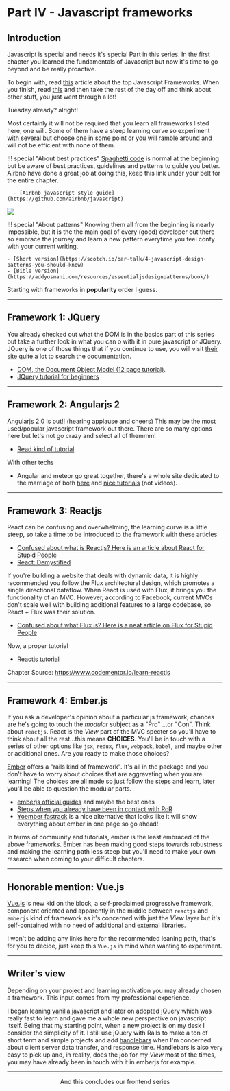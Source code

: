 # Part IV - Javascript frameworks

## Introduction

Javascript is special and needs it's special Part in this series. In the first chapter you learned the fundamentals of Javascript but now it's time to go beyond and be really proactive.

To begin with, read [this](http://www.sitepoint.com/top-javascript-frameworks-libraries-tools-use/) article about the top Javascript Frameworks. When you finish, read [this](https://www.codementor.io/javascript/tutorial/should-you-build-your-web-application-with-javascript-mvc-frameworks) and then take the rest of the day off and think about other stuff, you just went through a lot!

Tuesday already? alright!

Most certainly it will not be required that you learn all frameworks listed here, one will. Some of them have a steep learning curve so experiment with several but choose one in some point or you will ramble around and will not be efficient with none of them.

!!! special "About best practices"
    [Spaghetti code](https://sourcemaking.com/antipatterns/spaghetti-code) is normal at the beginning but be aware of best practices, guidelines and patterns to guide you better. Airbnb have done a great job at doing this, keep this link under your belt for the entire chapter.

      - [Airbnb javascript style guide](https://github.com/airbnb/javascript)

![](/img/spaghetti.jpg)

!!! special "About patterns"
    Knowing them all from the beginning is nearly impossible, but it is the the main goal of every (good) developer out there so embrace the journey and learn a new pattern everytime you feel confy with your current writing.

    - [Short version](https://scotch.io/bar-talk/4-javascript-design-patterns-you-should-know)
    - [Bible version](https://addyosmani.com/resources/essentialjsdesignpatterns/book/)



Starting with frameworks in **popularity** order I guess.

---

## Framework 1: JQuery

You already checked out what the DOM is in the basics part of this series but take a further look in what you can o with it in pure javascript or JQuery. JQuery is one of those things that if you continue to use, you will visit [their site](https://jquery.com/) quite a lot to search the documentation.

- [DOM, the Document Object Model (12 page tutorial)](http://www.w3schools.com/js/js_htmldom.asp).
- [JQuery tutorial for beginners](https://www.youtube.com/playlist?list=PLoYCgNOIyGABdI2V8I_SWo22tFpgh2s6_)

---

## Framework 2: Angularjs 2

Angularjs 2.0 is out!! (hearing applause and cheers) This may be the most used/popular javascript framework out there. There are so many options here but let's not go crazy and select all of themmm!

- [Read kind of tutorial](http://learnangular2.com/)

With other techs

- Angular and meteor go great together, there's a whole site dedicated to the marriage of both [here](https://www.angular-meteor.com/) and [nice tutorials](https://www.angular-meteor.com/tutorials/socially/angular2/bootstrapping) (not videos).

---

## Framework 3: Reactjs

React can be confusing and overwhelming, the learning curve is a little steep, so take a time to be introduced to the framework with these articles

- [Confused about what is Reactjs? Here is an article about React for Stupid People](http://blog.andrewray.me/reactjs-for-stupid-people/)
- [React: Demystified](http://blog.reverberate.org/2014/02/react-demystified.html)

If you're building a website that deals with dynamic data, it is highly recommended you follow the Flux architectural design, which promotes a single directional dataflow. When React is used with Flux, it brings you the functionality of an MVC. However, according to Facebook, current MVCs don't scale well with building additional features to a large codebase, so React + Flux was their solution.

- [Confused about what Flux is? Here is a neat article on Flux for Stupid People](http://blog.andrewray.me/flux-for-stupid-people/)

Now, a proper tutorial

- [Reactjs tutorial](https://www.youtube.com/playlist?list=PLoYCgNOIyGABj2GQSlDRjgvXtqfDxKm5b)

Chapter Source: https://www.codementor.io/learn-reactjs

---

## Framework 4: Ember.js

If you ask a developer's opinion about a particular js framework, chances are he's going to touch the _modular_ subject as a "Pro" ...or "Con". Think about `reactjs`.  React is the _View_ part of the MVC specter so you'll have to think about all the rest...this means **CHOICES**.
You'll be in touch with a series of other options like `jsx`, `redux`, `flux`, `webpack`, `babel`, and maybe other or additional ones. Are you ready to make those choices?

[Ember](http://emberjs.com/) offers a "rails kind of framework". It's all in the package and you don't have to worry about choices that are aggravating when you are learning! The choices are all made so just follow the steps and learn, later you'll be able to question the modular parts.

- [emberjs official guides](https://guides.emberjs.com/v2.10.0/) and maybe the best ones
- [Steps when you already have been in contact with RoR](https://spin.atomicobject.com/2015/08/24/learn-ember-js-quickly/)
- [Yoember fastrack](http://yoember.com/) is a nice alternative that looks like it will show everything about ember in one page so go ahead!

In terms of community and tutorials, ember is the least embraced of the above frameworks. Ember has been making good steps towards robustness and making the learning path less steep but you'll need to make your own research when coming to your difficult chapters.

---

## Honorable mention: Vue.js

[Vue.js](https://vuejs.org/) is new kid on the block, a self-proclaimed progressive framework, component oriented and apparently in the middle between `reactjs` and `emberjs` kind of framework as it's concerned with just the _View_ layer but it's self-contained with no need of additional and external libraries.

I won't be adding any links here for the recommended leaning path, that's for you to decide, just keep this `Vue.js` in mind when wanting to experiment.

---

## Writer's view

Depending on your project and learning motivation you may already chosen a framework. This input comes from my professional experience.

I began leaning [vanilla javascript](http://stackoverflow.com/questions/20435653/what-is-vanillajs) and later on adopted jQuery which was really fast to learn and gave me a whole new perspective on javascript itself. Being that my starting point, when a new project is on my desk I consider the simplicity of it. I still use jQuery with Rails to make a ton of short term and simple projects and add [handlebars](http://handlebarsjs.com/) when I'm concerned about client server data transfer, and response time. Handlebars is also very easy to pick up and, in reality, does the job for my _View_ most of the times, you may have already been in touch with it in emberjs for example.

---

<center> And this concludes our frontend series </center>

